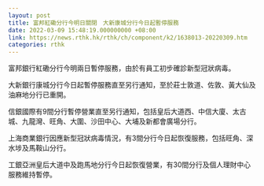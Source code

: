 ```yaml
---
layout: post
title: 富邦紅磡分行今明日關閉　大新康城分行今日起暫停服務
date: 2022-03-09 15:48:19.000000000 +08:00
link: https://news.rthk.hk/rthk/ch/component/k2/1638013-20220309.htm
categories: rthk
---
```


富邦銀行紅磡分行今明兩日暫停服務，由於有員工初步確診新型冠狀病毒。

大新銀行康城分行今日起暫停服務直至另行通知，至於莊士敦道、佐敦、黃大仙及油麻地分行已重開。

信銀國際有9間分行暫停營業直至另行通知，包括皇后大道西、中信大廈、太古城、九龍灣、旺角、大圍、沙田中心、大埔及新都會廣場分行。

上海商業銀行因應新型冠狀病毒情況，有3間分行今日起恢復服務，包括旺角、深水埗及馬鞍山分行。

工銀亞洲皇后大道中及跑馬地分行今日起恢復營業，有30間分行及個人理財中心服務維持暫停。
